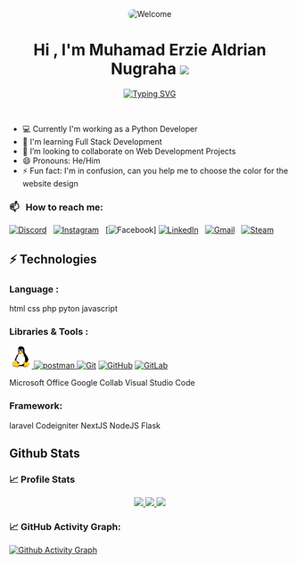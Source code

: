<div align="center">
<img src="https://github.com/erziealdrian02/erziealdrian02/blob/main/CropView.jpg" style="border-radius: 10px;" alt="Welcome">
</div>

<h1 align="center">Hi , I'm Muhamad Erzie Aldrian Nugraha <img src="https://media.giphy.com/media/hvRJCLFzcasrR4ia7z/giphy.gif" width="35"></h1>
<p align="center">
 <a href="https://git.io/typing-svg"><img src="https://readme-typing-svg.demolab.com?font=Poppins&weight=600&size=25&duration=3000&pause=1000&color=F7F7F7&center=true&vCenter=true&width=435&lines=Full+Stack+Developer;Front-en+Developer;Back-end+Developer;UI%2FUX+Designer" alt="Typing SVG" /></a>
</p>
<br />

- 💻 Currently I'm working as a Python Developer
- 🌱 I'm learning Full Stack Development
- 👯 I’m looking to collaborate on Web Development Projects
- 😄 Pronouns: He/Him
- ⚡ Fun fact: I'm in confusion, can you help me to choose the color for the website design

### 📫 &nbsp; How to reach me:

<a href="https://discord.com/users/521972197825445888">[![Discord](https://img.shields.io/badge/Discord-%235865F2.svg?&logo=discord&logoColor=white)](#)</a> &nbsp;
<a href="https://www.instagram.com/ez_ian02/">[![Instagram](https://img.shields.io/badge/Instagram-%23E4405F.svg?logo=Instagram&logoColor=white)](#)</a> &nbsp;
[![Facebook](https://img.shields.io/badge/Facebook-%231877F2.svg?logo=Facebook&logoColor=white&link=https://web.facebook.com/erzie.aldrian/)]
<a href="https://www.linkedin.com/in/muhamad-erzie-aldrian-nugraha/">[![LinkedIn](https://custom-icon-badges.demolab.com/badge/LinkedIn-0A66C2?logo=linkedin-white&logoColor=fff)](#)</a> &nbsp;
<a href="mailto:erzie.aldrian02@gmail.com">[![Gmail](https://img.shields.io/badge/Gmail-D14836?logo=gmail&logoColor=white)](#)</a> &nbsp;
<a href="https://steamcommunity.com/id/N3nPl4yZz/"> [![Steam](https://img.shields.io/badge/Steam-%23000000.svg?logo=steam&logoColor=white)](#) </a> &nbsp;

## ⚡ Technologies

### Language :
html
css
php
pyton
javascript

### Libraries & Tools :

<p align="left">
  <a href="https://www.linux.org/" target="_blank" rel="noreferrer"> <img src="https://raw.githubusercontent.com/devicons/devicon/master/icons/linux/linux-original.svg" alt="linux" width="40" height="40"/> </a>
  <a href="https://postman.com" target="_blank" rel="noreferrer"> <img src="https://www.vectorlogo.zone/logos/getpostman/getpostman-icon.svg" alt="postman" width="40" height="40"/> </a> 
  <a href="https://git-scm.com" target="_blank" rel="noreferrer"><img height="40" src="https://user-images.githubusercontent.com/25181517/192108372-f71d70ac-7ae6-4c0d-8395-51d8870c2ef0.png" alt="Git" title="Git" /></a>
  <a href="https://github.com" target="_blank" rel="noreferrer"><img height="40" src="https://user-images.githubusercontent.com/25181517/192108374-8da61ba1-99ec-41d7-80b8-fb2f7c0a4948.png" alt="GitHub" title="GitHub" /></a>
  <a href="https://about.gitlab.com" target="_blank" rel="noreferrer"><img height="40" src="https://user-images.githubusercontent.com/25181517/192108376-c675d39b-90f6-4073-bde6-5a9291644657.png" alt="GitLab" title="GitLab" /></a>
</p>
Microsoft Office
Google Collab
Visual Studio Code
  
### Framework:

<p align="left">
  laravel
  Codeigniter
  NextJS
  NodeJS
  Flask
</p>

## Github Stats

### 📈 Profile Stats
<p align="center">
  <a href="https://github.com/erziealdrian02">
    <img width="30%" src="https://github-readme-stats-eight-theta.vercel.app/api?username=erziealdrian02&show_icons=true&theme=tokyonight&include_all_commits=true&count_private=true"/>
    <img width="30%" src="https://github-readme-stats-eight-theta.vercel.app/api/top-langs/?username=erziealdrian02&layout=compact&langs_count=8&theme=tokyonight"/>
    <img width="30%" src="https://github-readme-streak-stats.herokuapp.com/?user=erziealdrian02&theme=tokyonight" />
  </a>
</p>

### 📈 GitHub Activity Graph:
 [![Github Activity Graph](https://github-readme-activity-graph.vercel.app/graph?username=erziealdrian02&theme=github)](https://github.com/erziealdrian02)

